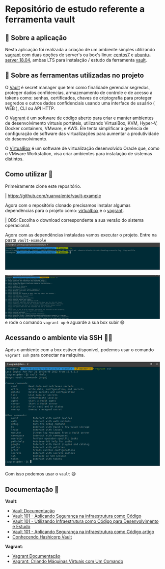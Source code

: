 # Repositório de estudo referente a ferramenta vault

## 🚀 Sobre a aplicação

Nesta aplicação foi realizada a criação de um ambiente simples utilizando [vagrant](https://www.vagrantup.com/) com duas opções de server's ou box's linux: [centos7](https://app.vagrantup.com/centos/boxes/7) e [ubuntu-server 18.04](https://app.vagrantup.com/boxes/search?utf8=%E2%9C%93&sort=downloads&provider=&q=bionic), ambas LTS para instalação / estudo da ferramenta [vault](https://www.vaultproject.io/).

## 👀 Sobre as ferramentas utilizadas no projeto

O [Vault](https://www.vaultproject.io/downloads) é secret manager que tem como finalidade gerenciar segredos, proteger dados confidencias, armazenamento de controle e de acesso a tokens como: senhas, certificados, chaves de criptografia para proteger segredos e outros dados confidenciais usando uma interface de usuário ( WEB ), CLI ou API HTTP.

O [Vagrant](https://www.vagrantup.com/downloads) é um software de código aberto para criar e manter ambientes de desenvolvimento virtuais portáteis, utilizando VirtualBox, KVM, Hyper-V, Docker containers, VMware, e AWS. Ele tenta simplificar a gerência de configuração de software das virtualizações para aumentar a produtividade do desenvolvimento.

O [VirtualBox](https://www.virtualbox.org/wiki/Downloads) é um software de virtualização desenvolvido Oracle que, como o VMware Workstation, visa criar ambientes para instalação de sistemas distintos. 


## Como utilizar 🤔

Primeiramente clone este repositório.

| https://github.com/ruanvalente/vault-example

Agora com o repositório clonado precisamos instalar algumas dependências para o projeto como: [virtualbox](https://www.virtualbox.org/wiki/Downloads) e o [vagrant](https://www.vagrantup.com/downloads).

| OBS: Escolha o download correspondente a sua versão do sistema operacional.

Agora com as dependências instaladas vamos executar o projeto. Entre na pasta `vault-example` 
![screen](./screenshot/screen.png)

![screen2](./screenshot/screen2.png)
e rode o comando `vagrant up` e aguarde a sua box subir :smile:

## Acessando o ambiente via SSH 👨‍💻

Após o ambiente com a box estiver disponível, podemos usar o comando `vagrant ssh` para conectar na máquina.

![screen](./screenshot/screen3.png)

Com isso podemos usar o `vault` :smile:

## Documentação 📄

**Vault**:
- [Vault Documentação](https://www.vaultproject.io/docs)
- [Vault 101 - Aplicando Segurança na infraestrutura como Código](https://www.youtube.com/watch?v=LqasYmhzN1s&list=PLC1zVkDH3uircsKtst01i0pAyvWRbJcEN&index=4)
- [Vault 101 - Utilizando Infraestrutura como Código para Desenvolvimento e Estudo](https://www.youtube.com/watch?v=PX6OmeIbjC4)
- [Vault 101 - Aplicando Segurança na infraestrutura como Código artigo](https://caiodelgado.dev/vault-101/)
- [Conhecendo Hashicorp Vault](https://www.youtube.com/watch?v=Slf6kl_8XLg)

**Vagrant**:
- [Vagrant Documentação](https://www.vagrantup.com/docs)
- [Vagrant: Criando Máquinas Virtuais com Um Comando](https://www.vagrantup.com/docs)

